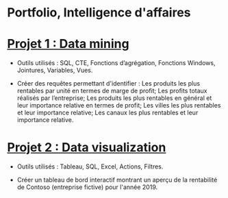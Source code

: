 # Portfolio, Intelligence d'affaires

# [Projet 1 : Data mining](https://github.com/Keven-Luu/Portfolio-projects/blob/main/Data%20mining%20project%20with%20SQL%20(part%201).sql)
* Outils utilisés : SQL, CTE, Fonctions d’agrégation, Fonctions Windows, Jointures, Variables, Vues.

* Créer des requêtes permettant d'identifier : Les produits les plus rentables par unité en termes de marge de profit; Les profits totaux réalisés par l’entreprise; Les produits les plus rentables en général et leur importance relative en termes de profit; Les villes les plus rentables et leur importance relative; Les canaux les plus rentables et leur importance relative.

# [Projet 2 : Data visualization](https://public.tableau.com/app/profile/keven.luu/viz/Contoso2009Tableaudebordinteractif/Contoso2009Tableaudebordinteractif)
* Outils utilisés : Tableau, SQL, Excel, Actions, Filtres.

* Créer un tableau de bord interactif montrant un aperçu de la rentabilité de Contoso (entreprise fictive) pour l'année 2019.
